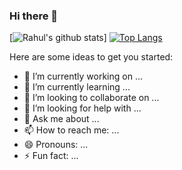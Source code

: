 ### Hi there 👋

<!--
**rahul1205/rahul1205** is a ✨ _special_ ✨ repository because its `README.md` (this file) appears on your GitHub profile.
### Hi there 👋 -->

[![Rahul's github stats](https://github-readme-stats.vercel.app/api?username=rahul1205&theme=nightowl&count_private=true&show_icons=true)]
[![Top Langs](https://github-readme-stats.vercel.app/api/top-langs/?username=rahul1205&theme=nightowl&count_private=true&show_icons=true)](https://github.com/rahul1205/github-readme-stats)



Here are some ideas to get you started:

- 🔭 I’m currently working on ...
- 🌱 I’m currently learning ...
- 👯 I’m looking to collaborate on ...
- 🤔 I’m looking for help with ...
- 💬 Ask me about ...
- 📫 How to reach me: ...
- 😄 Pronouns: ...
- ⚡ Fun fact: ...
